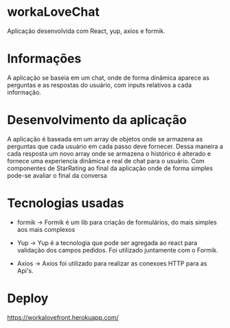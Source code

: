 # workaLoveChat

Aplicação desenvolvida com React, yup, axios e formik.

# Informações

A aplicação se baseia em um chat, onde de forma dinâmica aparece as perguntas e as respostas do usuário, com inputs relativos a cada informação.

# Desenvolvimento da aplicação

A aplicação é baseada em um array de objetos onde se armazena as perguntas que cada usuário em cada passo deve fornecer. Dessa maneira a cada resposta um novo array onde se armazena o histórico é alterado e fornece uma experiencia dinâmica e real de chat para o usuário. 
Com componentes de StarRating ao final da aplicação onde de forma simples pode-se avaliar o final da conversa

# Tecnologias usadas

* formik -> Formik é um lib para criação de formulários, do mais simples aos mais complexos

* Yup -> Yup é a tecnologia que pode ser agregada ao react para validação dos campos pedidos. Foi utilizado juntamente com o Formik.

* Axios -> Axios foi utilizado para realizar as conexoes HTTP para as Api's.

# Deploy

https://workalovefront.herokuapp.com/
